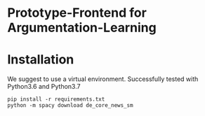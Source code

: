# Prototype-Frontend for Argumentation-Learning

# Installation
We suggest to use a virtual environment.
Successfully tested with Python3.6 and Python3.7

    pip install -r requirements.txt
    python -m spacy download de_core_news_sm
